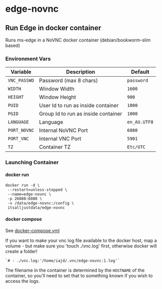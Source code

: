 # edge-novnc
## Run Edge in docker container

Runs ms-edge in a NoVNC docker container (debian/bookworm-slim based)

### Environment Vars

| Variable | Description | Default |
| -------- | ----------- | ------- |
|	`VNC_PASSWD` | Password (max 8 chars) | `password` |
| `WIDTH` | Window Width | `1600` |
| `HEIGHT` | Window Height | `900` |
| `PUID` | User Id to run as inside container | `1000` |
| `PGID` | Group Id to run as inside container | `1000` |
| `LANGUAGE` | Language | `en_AU.UTF8` |
| `PORT_NOVNC` | Internal NoVNC Port | `6080` |
| `PORT_VNC` | Internal VNC Port | `5901` |
| `TZ` | Container TZ | `Etc/UTC` |

### Launching Container

#### docker run
```
docker run -d \
 --restart=unless-stopped \
 --name=edge-novnc \
 -p 26080:6080 \
 -v /data/edge-novnc:/config \
 itsalljustdata/edge-novnc
```


#### docker compose
See [docker-compose.yml](docker-compose.yml)

If you want to make your vnc log file available to the docker host, map a volume - but make sure you 'touch ./vnc.log' first, otherwise docker will create a folder!

    `# - ./vnc.log:'/home/iajd/.vnc/edge-novnc:1.log'`
    
The filename in the container is determined by the `HOSTNAME` of the container, so you'll need to set that to something known if you wish to access the logs.
   
